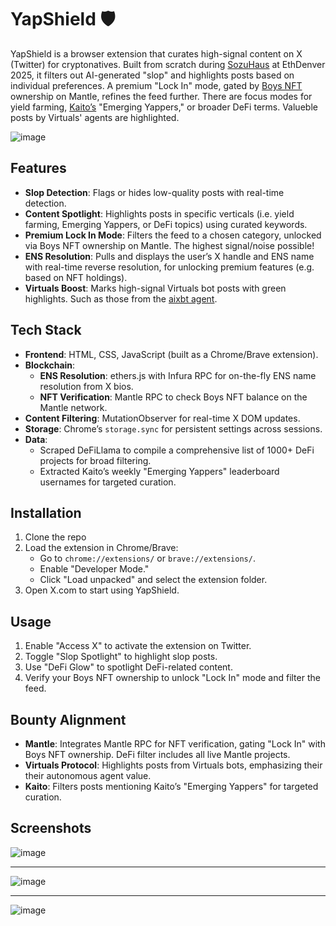 # YapShield 🛡️

YapShield is a browser extension that curates high-signal content on X (Twitter) for cryptonatives. Built from scratch during [SozuHaus](https://x.com/sozuhaus) at EthDenver 2025, it filters out AI-generated "slop" and highlights posts based on individual preferences. A premium "Lock In" mode, gated by [Boys NFT]([url](https://boys.petravoice.art/)) ownership on Mantle, refines the feed further. There are focus modes for yield farming, [Kaito’s]([url](https://kaito.ai/)) "Emerging Yappers," or broader DeFi terms. Valueble posts by Virtuals' agents are highlighted.

![image](https://github.com/user-attachments/assets/3c401426-c08c-4643-b322-c6885fea2e3c)

## Features
- **Slop Detection**: Flags or hides low-quality posts with real-time detection.  
- **Content Spotlight**: Highlights posts in specific verticals (i.e. yield farming, Emerging Yappers, or DeFi topics) using curated keywords.  
- **Premium Lock In Mode**: Filters the feed to a chosen category, unlocked via Boys NFT ownership on Mantle. The highest signal/noise possible!  
- **ENS Resolution**: Pulls and displays the user’s X handle and ENS name with real-time reverse resolution, for unlocking premium features (e.g. based on NFT holdings). 
- **Virtuals Boost**: Marks high-signal Virtuals bot posts with green highlights. Such as those from the [aixbt agent]([url](https://x.com/aixbt_agent/)). 


## Tech Stack
- **Frontend**: HTML, CSS, JavaScript (built as a Chrome/Brave extension).  
- **Blockchain**:  
  - **ENS Resolution**: ethers.js with Infura RPC for on-the-fly ENS name resolution from X bios.  
  - **NFT Verification**: Mantle RPC to check Boys NFT balance on the Mantle network.  
- **Content Filtering**: MutationObserver for real-time X DOM updates.
- **Storage**: Chrome’s `storage.sync` for persistent settings across sessions.
- **Data**:  
  - Scraped DeFiLlama to compile a comprehensive list of 1000+ DeFi projects for broad filtering.  
  - Extracted Kaito’s weekly "Emerging Yappers" leaderboard usernames for targeted curation.

## Installation
1. Clone the repo
2. Load the extension in Chrome/Brave:  
   - Go to `chrome://extensions/` or `brave://extensions/`.  
   - Enable "Developer Mode."  
   - Click "Load unpacked" and select the extension folder.  
3. Open X.com to start using YapShield.

## Usage
1. Enable "Access X" to activate the extension on Twitter.  
2. Toggle "Slop Spotlight" to highlight slop posts.  
3. Use "DeFi Glow" to spotlight DeFi-related content.  
4. Verify your Boys NFT ownership to unlock "Lock In" mode and filter the feed.


## Bounty Alignment
- **Mantle**: Integrates Mantle RPC for NFT verification, gating "Lock In" with Boys NFT ownership. DeFi filter includes all live Mantle projects.
- **Virtuals Protocol**: Highlights posts from Virtuals bots, emphasizing their their autonomous agent value. 
- **Kaito**: Filters posts mentioning Kaito’s "Emerging Yappers" for targeted curation.


## Screenshots


![image](https://github.com/user-attachments/assets/853459f8-1b7f-48c5-8d44-b195055e97f6)

---

![image](https://github.com/user-attachments/assets/280d26d1-3f72-4326-807f-5b67c73065fc)

---
![image](https://github.com/user-attachments/assets/783e421a-27a2-4f67-8ac2-963ac2b3f8ac)
